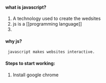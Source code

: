 #### what is javascript?
1. A technology used to create the wedsites
2. js is a [[programming language]]
3. 

#### why js?
	 javascript makes websites interactive.

#### Steps to start working:
1. Install google chrome